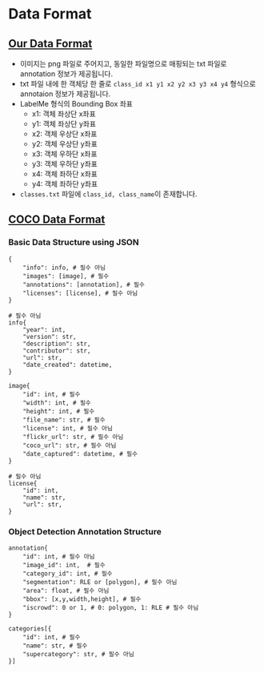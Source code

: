 # Data Format

## [Our Data Format](https://dacon.io/competitions/official/236107/data)

- 이미지는 png 파일로 주어지고, 동일한 파일명으로 매핑되는 txt 파일로 annotation 정보가 제공됩니다.
- txt 파일 내에 한 객체당 한 줄로 ```class_id x1 y1 x2 y2 x3 y3 x4 y4``` 형식으로 annotaion 정보가 제공됩니다.
- LabelMe 형식의 Bounding Box 좌표
    - x1: 객체 좌상단 x좌표
    - y1: 객체 좌상단 y좌표
    - x2: 객체 우상단 x좌표
    - y2: 객체 우상단 y좌표
    - x3: 객체 우하단 x좌표
    - y3: 객체 우하단 y좌표
    - x4: 객체 좌하단 x좌표
    - y4: 객체 좌하단 y좌표
- ```classes.txt``` 파일에 ```class_id, class_name```이 존재합니다.

## [COCO Data Format](https://cocodataset.org/#format-data)

### Basic Data Structure using JSON

```
{
    "info": info, # 필수 아님
    "images": [image], # 필수
    "annotations": [annotation], # 필수
    "licenses": [license], # 필수 아님
}

# 필수 아님
info{
    "year": int, 
    "version": str, 
    "description": str, 
    "contributor": str, 
    "url": str, 
    "date_created": datetime,
}

image{
    "id": int, # 필수
    "width": int, # 필수
    "height": int, # 필수
    "file_name": str, # 필수
    "license": int, # 필수 아님
    "flickr_url": str, # 필수 아님
    "coco_url": str, # 필수 아님
    "date_captured": datetime, # 필수
}

# 필수 아님
license{
    "id": int, 
    "name": str, 
    "url": str,
}
```

### Object Detection Annotation Structure

```
annotation{
    "id": int, # 필수 아님
    "image_id": int,  # 필수
    "category_id": int, # 필수
    "segmentation": RLE or [polygon], # 필수 아님
    "area": float, # 필수 아님
    "bbox": [x,y,width,height], # 필수 
    "iscrowd": 0 or 1, # 0: polygon, 1: RLE # 필수 아님
}

categories[{
    "id": int, # 필수
    "name": str, # 필수
    "supercategory": str, # 필수 아님
}]
```